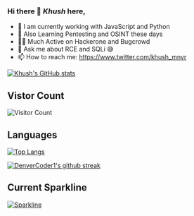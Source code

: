 ### Hi there 👋 ***Khush*** here,

- 🔭  I am currently working with JavaScript and Python
- 🌱  Also Learning Pentesting and OSINT these days
- 🤜🏼  Much Active on Hackerone and Bugcrowd
- 💬  Ask me about RCE and SQLi 😅
- 📫  How to reach me: https://www.twitter.com/khush_mnvr 

[![Khush's GitHub stats](https://github-readme-stats.vercel.app/api?username=khushmanvar&count_private=true&show_icons=true&theme=gruvbox)](https://github.com/khushmanvar/github-readme-stats)

## Vistor Count
![Visitor Count](https://profile-counter.glitch.me/khushmanvar/count.svg)

## Languages

[![Top Langs](https://github-readme-stats.vercel.app/api/top-langs/?username=khushmanvar&layout=compact)](https://github.com/khushmanvar/github-readme-stats)

[![DenverCoder1's github streak](https://github-readme-streak-stats.herokuapp.com/?user=khushmanvar&theme=blue-green)](https://github.com/DenverCoder1/github-readme-streak-stats)

## Current Sparkline

[![Sparkline](https://stars.medv.io/Naereen/badges.svg)](https://stars.medv.io/Naereen/badges)
